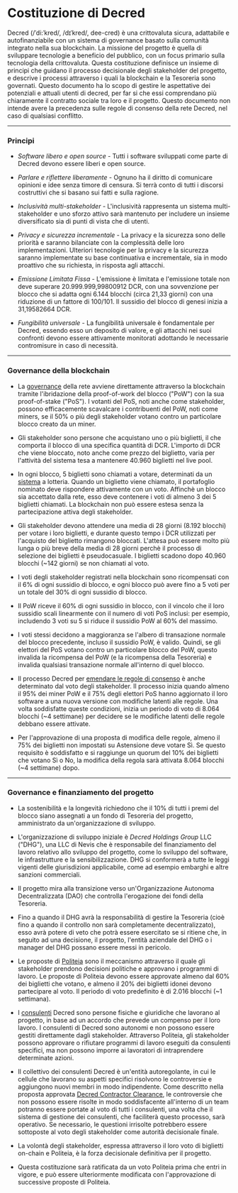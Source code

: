 # Costituzione di Decred

Decred (/ˈdi:ˈkred/, /dɪˈkred/, dee-cred) è una crittovaluta sicura, adattabile
e autofinanziabile con un sistema di governance basato sulla comunità integrato
nella sua blockchain. La missione del progetto è quella di sviluppare
tecnologie a beneficio del pubblico, con un focus primario sulla tecnologia
della crittovaluta. Questa costituzione definisce un insieme di principi che
guidano il processo decisionale degli stakeholder del progetto, e descrive i
processi attraverso i quali la blockchain e la Tesoreria sono governati. Questo
documento ha lo scopo di gestire le aspettative dei potenziali e attuali utenti
di decred, per far si che essi comprendano più chiaramente il contratto sociale
tra loro e il progetto. Questo documento non intende avere la precedenza sulle
regole di consenso della rete Decred, nel caso di qualsiasi conflitto.

___

### Principi

* *Software libero e open source* - Tutti i software sviluppati come parte di
Decred devono essere liberi e open source.

* *Parlare e riflettere liberamente* - Ognuno ha il diritto di comunicare
opinioni e idee senza timore di censura. Si terrà conto di tutti i discorsi
costruttivi che si basano sui fatti e sulla ragione.

* *Inclusività multi-stakeholder* - L'inclusività rappresenta un sistema
  multi-stakeholder e uno sforzo attivo sarà mantenuto per includere un insieme
  diversificato sia di punti di vista che di utenti.

* *Privacy e sicurezza incrementale* - La privacy e la sicurezza sono delle
  priorità e saranno bilanciate con la complessità delle loro implementazioni.
  Ulteriori tecnologie per la privacy e la sicurezza saranno implementate su
  base continuativa e incrementale, sia in modo proattivo che su richiesta, in
  risposta agli attacchi.

* *Emissione Limitata Fissa* - L'emissione è limitata e l'emissione totale non
deve superare 20.999.999,99800912 DCR, con una sovvenzione per blocco che si
adatta ogni 6.144 blocchi (circa 21,33 giorni) con una riduzione di un fattore
di 100/101. Il sussidio del blocco di genesi inizia a 31,19582664 DCR.

* *Fungibilità universale* - La fungibilità universale è fondamentale per
  Decred, essendo esso un deposito di valore, e gli attacchi nei suoi confronti
  devono essere attivamente monitorati adottando le necessarie contromisure in
  caso di necessità.

___

### Governance della blockchain

* La [governance](https://docs.decred.org/governance/overview/) della rete
  avviene direttamente attraverso la blockchain tramite l'ibridazione della
  proof-of-work del blocco ("PoW") con la sua proof-of-stake ("PoS"). I votanti
  del PoS, noti anche come stakeholder, possono efficacemente scavalcare i
  contribuenti del PoW, noti come miners, se il 50% o più degli stakeholder
  votano contro un particolare blocco creato da un miner.

* Gli stakeholder sono persone che acquistano uno o più biglietti, il che
  comporta il blocco di una specifica quantità di DCR. L'importo di DCR che
  viene bloccato, noto anche come prezzo del biglietto, varia per l'attività
  del sistema tesa a mantenere 40.960 biglietti nel live pool.

* In ogni blocco, 5 biglietti sono chiamati a votare, determinati da un
  [sistema](https://docs.decred.org/proof-of-stake/overview/) a lotteria.
  Quando un biglietto viene chiamato, il portafoglio nominato deve rispondere
  attivamente con un voto. Affinchè un blocco sia accettato dalla rete, esso
  deve contenere i voti di almeno 3 dei 5 biglietti chiamati. La blockchain non
  può essere estesa senza la partecipazione attiva degli stakeholder.

* Gli stakeholder devono attendere una media di 28 giorni (8.192 blocchi) per
  votare i loro biglietti, e durante questo tempo i DCR utilizzati per
  l'acquisto del biglietto rimangono bloccati. L'attesa può essere molto più
  lunga o più breve della media di 28 giorni perchè il processo di selezione
  dei biglietti è pseudocasuale. I biglietti scadono dopo 40.960 blocchi (~142
  giorni) se non chiamati al voto.

* I voti degli stakeholder registrati nella blockchain sono ricompensati con il
  6% di ogni sussidio di blocco, e ogni blocco può avere fino a 5 voti per un
  totale del 30% di ogni sussidio di blocco.

* Il PoW riceve il 60% di ogni sussidio in blocco, con il vincolo che il loro
  sussidio scali linearmente con il numero di voti PoS inclusi: per esempio,
  includendo 3 voti su 5 si riduce il sussidio PoW al 60% del massimo.

* I voti stessi decidono a maggioranza se l'albero di transazione normale del
  blocco precedente, incluso il sussidio PoW, è valido. Quindi, se gli elettori
  del PoS votano contro un particolare blocco del PoW, questo invalida la
  ricompensa del PoW (e la ricompensa della Tesoreria) e invalida qualsiasi
  transazione normale all'interno di quel blocco.

* Il processo Decred per [emendare le regole di
  consenso](https://docs.decred.org/governance/consensus-rule-voting/overview/)
  è anche determinato dal voto degli stakeholder. Il processo inizia quando
  almeno il 95% dei miner PoW e il 75% degli elettori PoS hanno aggiornato il
  loro software a una nuova versione con modifiche latenti alle regole. Una
  volta soddisfatte queste condizioni, inizia un periodo di voto di 8.064
  blocchi (~4 settimane) per decidere se le modifiche latenti delle regole
  debbano essere attivate.

* Per l'approvazione di una proposta di modifica delle regole, almeno il 75%
  dei biglietti non impostati su Astensione deve votare Sì. Se questo requisito
  è soddisfatto e si raggiunge un quorum del 10% dei biglietti che votano Sì o
  No, la modifica della regola sarà attivata 8.064 blocchi (~4 settimane) dopo.

___

### Governance e finanziamento del progetto

* La sostenibilità e la longevità richiedono che il 10% di tutti i premi del
  blocco siano assegnati a un fondo di Tesoreria del progetto, amministrato da
  un'organizzazione di sviluppo.

* L'organizzazione di sviluppo iniziale è *Decred Holdings Group* LLC ("DHG"),
  una LLC di Nevis che è responsabile del finanziamento del lavoro relativo
  allo sviluppo del progetto, come lo sviluppo del software, le infrastrutture
  e la sensibilizzazione. DHG si conformerà a tutte le leggi vigenti delle
  giurisdizioni applicabile, come ad esempio embarghi e altre sanzioni
  commerciali.

* Il progetto mira alla transizione verso un'Organizzazione Autonoma
  Decentralizzata (DAO) che controlla l'erogazione dei fondi della Tesoreria.

* Fino a quando il DHG avrà la responsabilità di gestire la Tesoreria (cioè
  fino a quando il controllo non sarà completamente decentralizzato), esso avrà
  potere di veto che potrà essere esercitato se si ritiene che, in seguito ad
  una decisione, il progetto, l'entità aziendale del DHG o i manager del DHG
  possano essere messi in pericolo.

* Le proposte di
  [Politeia](https://docs.decred.org/governance/politeia/overview/) sono il
  meccanismo attraverso il quale gli stakeholder prendono decisioni politiche e
  approvano i programmi di lavoro. Le proposte di Politeia devono essere
  approvate almeno dal 60% dei biglietti che votano, e almeno il 20% dei
  biglietti idonei devono partecipare al voto. Il periodo di voto predefinito è
  di 2.016 blocchi (~1 settimana).

* I [consulenti](https://docs.decred.org/contributing/overview/) Decred sono
  persone fisiche e giuridiche che lavorano al progetto, in base ad un accordo
  che prevede un compenso per il loro lavoro. I consulenti di Decred sono
  autonomi e non possono essere gestiti direttamente dagli stakeholder.
  Attraverso Politeia, gli stakeholder possono approvare o rifiutare programmi
  di lavoro eseguiti da consulenti specifici, ma non possono imporre ai
  lavoratori di intraprendere determinate azioni.

* Il collettivo dei consulenti Decred è un'entità autoregolante, in cui le
  cellule che lavorano su aspetti specifici risolvono le controversie e
  aggiungono nuovi membri in modo indipendente. Come descritto nella proposta
  approvata [Decred Contractor
  Clearance](https://proposals.decred.org/proposals/fa38a3593d9a3f6cb2478a24c25114f5097c572f6dadf24c78bb521ed10992a4),
  le controversie che non possono essere risolte in modo soddisfacente
  all'interno di un team potranno essere portate al voto di tutti i consulenti,
  una volta che il sistema di gestione dei consulenti, che faciliterà questo
  processo, sarà operativo. Se necessario, le questioni irrisolte potrebbero
  essere sottoposte al voto degli stakeholder come autorità decisionale finale.

* La volontà degli stakeholder, espressa attraverso il loro voto di biglietti
  on-chain e Politeia, è la forza decisionale definitiva per il progetto.

* Questa costituzione sarà ratificata da un voto Politeia prima che entri in
  vigore, e può essere ulteriormente modificata con l'approvazione di
  successive proposte di Politeia.
